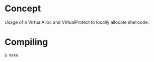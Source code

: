 # Concept

Usage of a VirtualAlloc and VirtualProtect to locally allocate shellcode.

# Compiling

```bash
$ make
```